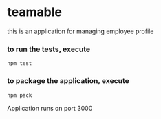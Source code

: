 # teamable
this is an application for managing employee profile

### to run the tests, execute
    npm test

### to package the application, execute
    npm pack

Application runs on port 3000
